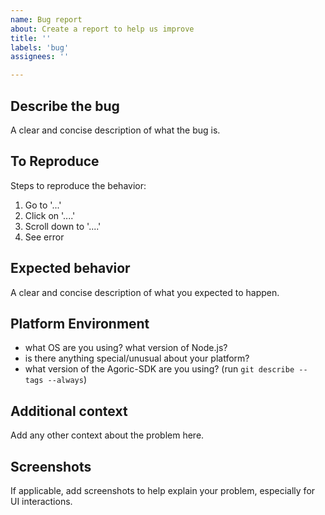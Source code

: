 ```yaml
---
name: Bug report
about: Create a report to help us improve
title: ''
labels: 'bug'
assignees: ''

---
```


## Describe the bug
A clear and concise description of what the bug is.

## To Reproduce
Steps to reproduce the behavior:
1. Go to '...'
2. Click on '....'
3. Scroll down to '....'
4. See error

## Expected behavior
A clear and concise description of what you expected to happen.

## Platform Environment
 - what OS are you using? what version of Node.js?
 - is there anything special/unusual about your platform?
 - what version of the Agoric-SDK are you using? (run `git describe --tags --always`)

## Additional context
Add any other context about the problem here.

## Screenshots
If applicable, add screenshots to help explain your problem, especially for UI interactions.
